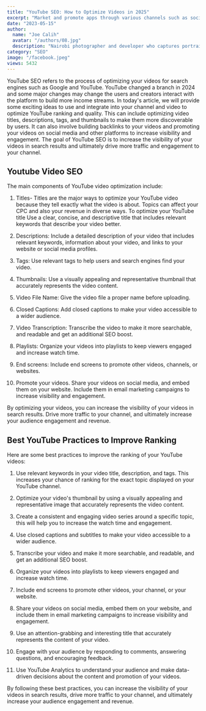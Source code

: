 ```yaml
---
title: "YouTube SEO: How to Optimize Videos in 2025"
excerpt: "Market and promote apps through various channels such as social media, app store optimization, and advertising to increase downloads."
date: "2023-05-15"
author:
  name: "Joe Calih"
  avatar: "/authors/08.jpg"
  description: "Nairobi photographer and developer who captures portraiture, landscapes, weddings, and photo studios."
category: "SEO"
image: "/facebook.jpeg"
views: 5432
---
```


YouTube SEO refers to the process of optimizing your videos for search engines such as Google and YouTube. YouTube changed a branch in 2024 and some major changes may change the users and creators interact with the platform to build more income streams. In today's article, we will provide some exciting ideas to use and integrate into your channel and video to optimize YouTube ranking and quality. This can include optimizing video titles, descriptions, tags, and thumbnails to make them more discoverable by users. It can also involve building backlinks to your videos and promoting your videos on social media and other platforms to increase visibility and engagement. The goal of YouTube SEO is to increase the visibility of your videos in search results and ultimately drive more traffic and engagement to your channel.

## Youtube Video SEO

The main components of YouTube video optimization include:

1. Titles- Titles are the major ways to optimize your YouTube video because they tell exactly what the video is about. Topics can affect your CPC and also your revenue in diverse ways. To optimize your YouTube title Use a clear, concise, and descriptive title that includes relevant keywords that describe your video better.

2. Descriptions: Include a detailed description of your video that includes relevant keywords, information about your video, and links to your website or social media profiles.

3. Tags: Use relevant tags to help users and search engines find your video.

4. Thumbnails: Use a visually appealing and representative thumbnail that accurately represents the video content.

5. Video File Name: Give the video file a proper name before uploading.

6. Closed Captions: Add closed captions to make your video accessible to a wider audience.

7. Video Transcription: Transcribe the video to make it more searchable, and readable and get an additional SEO boost.

8. Playlists: Organize your videos into playlists to keep viewers engaged and increase watch time.

9. End screens: Include end screens to promote other videos, channels, or websites.

10. Promote your videos. Share your videos on social media, and embed them on your website. Include them in email marketing campaigns to increase visibility and engagement.

By optimizing your videos, you can increase the visibility of your videos in search results. Drive more traffic to your channel, and ultimately increase your audience engagement and revenue.

## Best YouTube Practices to Improve Ranking

Here are some best practices to improve the ranking of your YouTube videos:

1. Use relevant keywords in your video title, description, and tags. This increases your chance of ranking for the exact topic displayed on your YouTube channel.

2. Optimize your video's thumbnail by using a visually appealing and representative image that accurately represents the video content.

3. Create a consistent and engaging video series around a specific topic, this will help you to increase the watch time and engagement.

4. Use closed captions and subtitles to make your video accessible to a wider audience.

5. Transcribe your video and make it more searchable, and readable, and get an additional SEO boost.

6. Organize your videos into playlists to keep viewers engaged and increase watch time.

7. Include end screens to promote other videos, your channel, or your website.

8. Share your videos on social media, embed them on your website, and include them in email marketing campaigns to increase visibility and engagement.

9. Use an attention-grabbing and interesting title that accurately represents the content of your video.

10. Engage with your audience by responding to comments, answering questions, and encouraging feedback.

11. Use YouTube Analytics to understand your audience and make data-driven decisions about the content and promotion of your videos.

By following these best practices, you can increase the visibility of your videos in search results, drive more traffic to your channel, and ultimately increase your audience engagement and revenue.
